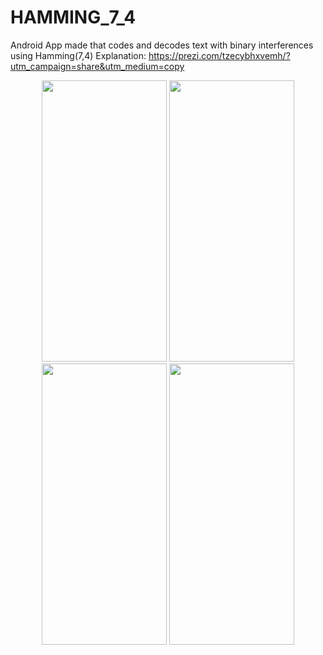 # HAMMING_7_4
Android App made that codes and decodes text with binary interferences using Hamming(7,4)
Explanation: https://prezi.com/tzecybhxvemh/?utm_campaign=share&utm_medium=copy 

<p align="center">
  <img width="200" height="450" src="https://github.com/lafifii/HAMMING_7_4/blob/master/Screenshots/Hamming1.PNG">
  
  <img width="200" height="450" src="https://github.com/lafifii/HAMMING_7_4/blob/master/Screenshots/Hamming2.PNG">
  
  <img width="200" height="450" src="https://github.com/lafifii/HAMMING_7_4/blob/master/Screenshots/Hamming3.PNG">
  
  <img width="200" height="450" src="https://github.com/lafifii/HAMMING_7_4/blob/master/Screenshots/Hamming4.PNG">
</p>
